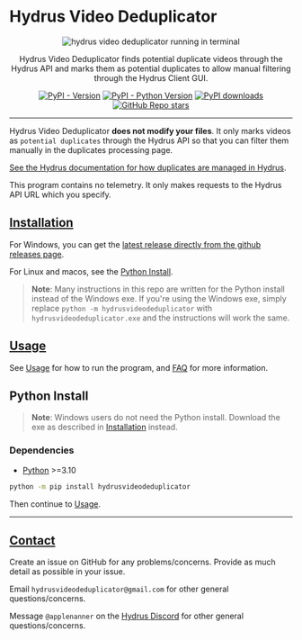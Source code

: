 # Hydrus Video Deduplicator

<div align="center">

![hydrus video deduplicator running in terminal](./docs/img/preview.png)

Hydrus Video Deduplicator finds potential duplicate videos through the Hydrus API and marks them as potential duplicates to allow manual filtering through the Hydrus Client GUI.

[![PyPI - Version](https://img.shields.io/pypi/v/hydrusvideodeduplicator.svg)](https://pypi.org/project/hydrusvideodeduplicator)
[![PyPI - Python Version](https://img.shields.io/pypi/pyversions/hydrusvideodeduplicator.svg)](https://pypi.org/project/hydrusvideodeduplicator)
[![PyPI downloads](https://img.shields.io/pypi/dm/hydrusvideodeduplicator.svg)](https://pypistats.org/packages/hydrusvideodeduplicator)
[![GitHub Repo stars](https://img.shields.io/github/stars/hydrusvideodeduplicator/hydrus-video-deduplicator)](https://github.com/hydrusvideodeduplicator/hydrus-video-deduplicator/stargazers)

</div>

---

Hydrus Video Deduplicator **does not modify your files**. It only marks videos as `potential duplicates` through the Hydrus API so that you can filter them manually in the duplicates processing page.

[See the Hydrus documentation for how duplicates are managed in Hydrus](https://hydrusnetwork.github.io/hydrus/duplicates.html).

This program contains no telemetry. It only makes requests to the Hydrus API URL which you specify.

## [Installation](./docs/installation.md)

For Windows, you can get the [latest release directly from the github releases page](https://github.com/hydrusvideodeduplicator/hydrus-video-deduplicator/releases).

For Linux and macos, see the [Python Install](#python-install).

> **Note**: Many instructions in this repo are written for the Python install instead of the Windows exe. If you're using the Windows exe, simply replace `python -m hydrusvideodeduplicator` with `hydrusvideodeduplicator.exe` and the instructions will work the same.

## [Usage](./docs/usage.md)

See [Usage](./docs/usage.md) for how to run the program, and [FAQ](./docs/faq.md) for more information.

## Python Install

> **Note**: Windows users do not need the Python install. Download the exe as described in [Installation](#installation) instead.

### Dependencies

- [Python](https://www.python.org/downloads/) >=3.10

```sh
python -m pip install hydrusvideodeduplicator
```

Then continue to [Usage](./docs/usage.md).

---

## [Contact](./docs/contact.md)

Create an issue on GitHub for any problems/concerns. Provide as much detail as possible in your issue.

Email `hydrusvideodeduplicator@gmail.com` for other general questions/concerns.

Message `@applenanner` on the [Hydrus Discord](https://discord.gg/wPHPCUZ) for other general questions/concerns.
